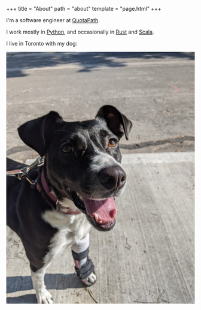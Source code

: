 +++
title = "About"
path = "about"
template = "page.html"
+++

I'm a software engineer at [QuotaPath](https://www.quotapath.com/).

I work mostly in [Python](https://www.python.org/), and occasionally in [Rust](https://www.rust-lang.org/) and [Scala](https://www.scala-lang.org/).

I live in Toronto with my dog:

![Pearl](./about-pearl.jpg)